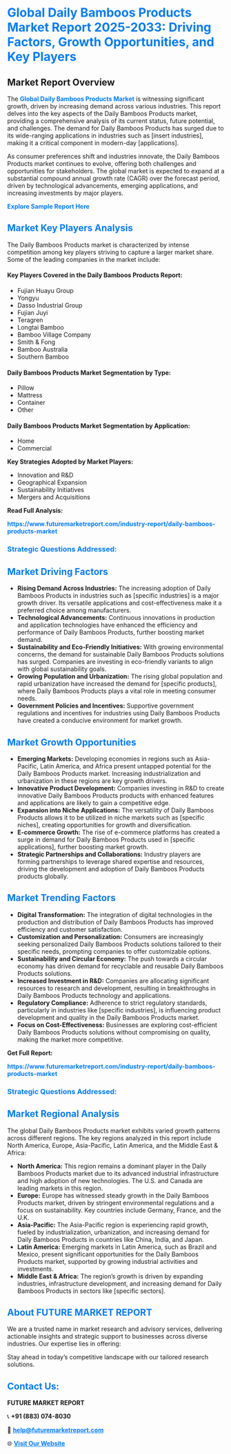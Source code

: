 <h1 style="color: #007BFF;">Global Daily Bamboos Products Market Report 2025-2033: Driving Factors, Growth Opportunities, and Key Players</h1>

<section id="overview">
<h2>Market Report Overview</h2>
<p>The <a href="https://www.futuremarketreport.com/industry-report/daily-bamboos-products-market" style="color: #007BFF; text-decoration: none;"><strong>Global Daily Bamboos Products Market</strong></a> is witnessing significant growth, driven by increasing demand across various industries. This report delves into the key aspects of the Daily Bamboos Products market, providing a comprehensive analysis of its current status, future potential, and challenges. The demand for Daily Bamboos Products has surged due to its wide-ranging applications in industries such as [insert industries], making it a critical component in modern-day [applications].</p>
<p>As consumer preferences shift and industries innovate, the Daily Bamboos Products market continues to evolve, offering both challenges and opportunities for stakeholders. The global market is expected to expand at a substantial compound annual growth rate (CAGR) over the forecast period, driven by technological advancements, emerging applications, and increasing investments by major players.</p>
</section>

<section id="overview">
<p><a href="https://www.futuremarketreport.com/request-sample/reportId=47111" style="color: #007BFF; text-decoration: none;"><strong>Explore Sample Report Here</strong></a></p>
</section>

<section id="key-players">
<h2 style="color: #007BFF;">Market Key Players Analysis</h2>
<p>The Daily Bamboos Products market is characterized by intense competition among key players striving to capture a larger market share. Some of the leading companies in the market include:</p>
<h4>Key Players Covered in the Daily Bamboos Products Report:</h4>
<ul><li>Fujian Huayu Group</li><li>Yongyu</li><li>Dasso Industrial Group</li><li>Fujian Juyi</li><li>Teragren</li><li>Longtai Bamboo</li><li>Bamboo Village Company</li><li>Smith &amp; Fong</li><li>Bamboo Australia</li><li>Southern Bamboo</li></ul>
<h4>Daily Bamboos Products Market Segmentation by Type:</h4>
<ul><li>Pillow</li><li>Mattress</li><li>Container</li><li>Other</li></ul>

<h4>Daily Bamboos Products Market Segmentation by Application:</h4>
<ul><li>Home</li><li>Commercial</li></ul>
<p><strong>Key Strategies Adopted by Market Players:</strong></p>
<ul>
<li>Innovation and R&D</li>
<li>Geographical Expansion</li>
<li>Sustainability Initiatives</li>
<li>Mergers and Acquisitions</li>
</ul>
</section>

<section>
<p><strong>Read Full Analysis: </strong></p><a href="https://www.futuremarketreport.com/industry-report/daily-bamboos-products-market" style="color: #007BFF; text-decoration: none;"><strong>https://www.futuremarketreport.com/industry-report/daily-bamboos-products-market</strong></a>
<h3 style="color: #007BFF;">Strategic Questions Addressed:</h3>
</section>

<section id="driving-factors">
<h2 style="color: #007BFF;">Market Driving Factors</h2>
<ul>
<li><strong>Rising Demand Across Industries:</strong> The increasing adoption of Daily Bamboos Products in industries such as [specific industries] is a major growth driver. Its versatile applications and cost-effectiveness make it a preferred choice among manufacturers.</li>
<li><strong>Technological Advancements:</strong> Continuous innovations in production and application technologies have enhanced the efficiency and performance of Daily Bamboos Products, further boosting market demand.</li>
<li><strong>Sustainability and Eco-Friendly Initiatives:</strong> With growing environmental concerns, the demand for sustainable Daily Bamboos Products solutions has surged. Companies are investing in eco-friendly variants to align with global sustainability goals.</li>
<li><strong>Growing Population and Urbanization:</strong> The rising global population and rapid urbanization have increased the demand for [specific products], where Daily Bamboos Products plays a vital role in meeting consumer needs.</li>
<li><strong>Government Policies and Incentives:</strong> Supportive government regulations and incentives for industries using Daily Bamboos Products have created a conducive environment for market growth.</li>
</ul>
</section>

<section id="growth-opportunities">
<h2 style="color: #007BFF;">Market Growth Opportunities</h2>
<ul>
<li><strong>Emerging Markets:</strong> Developing economies in regions such as Asia-Pacific, Latin America, and Africa present untapped potential for the Daily Bamboos Products market. Increasing industrialization and urbanization in these regions are key growth drivers.</li>
<li><strong>Innovative Product Development:</strong> Companies investing in R&D to create innovative Daily Bamboos Products products with enhanced features and applications are likely to gain a competitive edge.</li>
<li><strong>Expansion into Niche Applications:</strong> The versatility of Daily Bamboos Products allows it to be utilized in niche markets such as [specific niches], creating opportunities for growth and diversification.</li>
<li><strong>E-commerce Growth:</strong> The rise of e-commerce platforms has created a surge in demand for Daily Bamboos Products used in [specific applications], further boosting market growth.</li>
<li><strong>Strategic Partnerships and Collaborations:</strong> Industry players are forming partnerships to leverage shared expertise and resources, driving the development and adoption of Daily Bamboos Products products globally.</li>
</ul>
</section>

<section id="trending-factors">
<h2 style="color: #007BFF;">Market Trending Factors</h2>
<ul>
<li><strong>Digital Transformation:</strong> The integration of digital technologies in the production and distribution of Daily Bamboos Products has improved efficiency and customer satisfaction.</li>
<li><strong>Customization and Personalization:</strong> Consumers are increasingly seeking personalized Daily Bamboos Products solutions tailored to their specific needs, prompting companies to offer customizable options.</li>
<li><strong>Sustainability and Circular Economy:</strong> The push towards a circular economy has driven demand for recyclable and reusable Daily Bamboos Products solutions.</li>
<li><strong>Increased Investment in R&D:</strong> Companies are allocating significant resources to research and development, resulting in breakthroughs in Daily Bamboos Products technology and applications.</li>
<li><strong>Regulatory Compliance:</strong> Adherence to strict regulatory standards, particularly in industries like [specific industries], is influencing product development and quality in the Daily Bamboos Products market.</li>
<li><strong>Focus on Cost-Effectiveness:</strong> Businesses are exploring cost-efficient Daily Bamboos Products solutions without compromising on quality, making the market more competitive.</li>
</ul>
</section>

<section>
<p><strong>Get Full Report: </strong></p><a href="https://www.futuremarketreport.com/industry-report/daily-bamboos-products-market" style="color: #007BFF; text-decoration: none;"><strong>https://www.futuremarketreport.com/industry-report/daily-bamboos-products-market</strong></a>
<h3 style="color: #007BFF;">Strategic Questions Addressed:</h3>
</section>


<section id="regional-analysis">
<h2 style="color: #007BFF;">Market Regional Analysis</h2>
<p>The global Daily Bamboos Products market exhibits varied growth patterns across different regions. The key regions analyzed in this report include North America, Europe, Asia-Pacific, Latin America, and the Middle East & Africa:</p>
<ul>
<li><strong>North America:</strong> This region remains a dominant player in the Daily Bamboos Products market due to its advanced industrial infrastructure and high adoption of new technologies. The U.S. and Canada are leading markets in this region.</li>
<li><strong>Europe:</strong> Europe has witnessed steady growth in the Daily Bamboos Products market, driven by stringent environmental regulations and a focus on sustainability. Key countries include Germany, France, and the U.K.</li>
<li><strong>Asia-Pacific:</strong> The Asia-Pacific region is experiencing rapid growth, fueled by industrialization, urbanization, and increasing demand for Daily Bamboos Products in countries like China, India, and Japan.</li>
<li><strong>Latin America:</strong> Emerging markets in Latin America, such as Brazil and Mexico, present significant opportunities for the Daily Bamboos Products market, supported by growing industrial activities and investments.</li>
<li><strong>Middle East & Africa:</strong> The region’s growth is driven by expanding industries, infrastructure development, and increasing demand for Daily Bamboos Products in sectors like [specific sectors].</li>
</ul>
</section>

<footer>
<h2 style="color: #007BFF;">About FUTURE MARKET REPORT</h2>
<p>We are a trusted name in market research and advisory services, delivering actionable insights and strategic support to businesses across diverse industries. Our expertise lies in offering:</p>

<p>Stay ahead in today’s competitive landscape with our tailored research solutions.</p>

<h2 style="color: #007BFF;">Contact Us:</h2>
<p><strong>FUTURE MARKET REPORT</strong></p>
<p>📞 <strong>+91 (883) 074-8030</strong></p>
<p>📧 <strong><a href="mailto:help@futuremarketreport.com" style="color: #007BFF;">help@futuremarketreport.com</a></strong></p>
<p>🌐 <strong><a href="https://www.futuremarketreport.com/" style="color: #007BFF;">Visit Our Website</a></strong></p>
</footer>